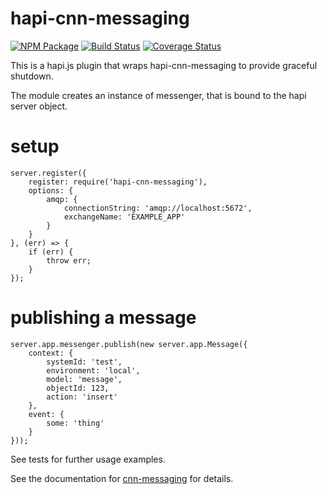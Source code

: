 # hapi-cnn-messaging

[![NPM Package](https://img.shields.io/npm/v/hapi-cnn-messaging.svg?style=flat-square)](https://www.npmjs.org/package/hapi-cnn-messaging)
[![Build Status](https://img.shields.io/travis/cnnlabs/hapi-cnn-messaging.svg?branch=master&style=flat-square)](https://travis-ci.org/cnnlabs/hapi-cnn-messaging)
[![Coverage Status](https://img.shields.io/coveralls/cnnlabs/hapi-cnn-messaging.svg?branch=master&style=flat-square)](https://coveralls.io/github/cnnlabs/hapi-cnn-messaging)

This is a hapi.js plugin that wraps hapi-cnn-messaging to provide graceful shutdown.

The module creates an instance of messenger, that is bound to the hapi server object.

# setup

```
server.register({
    register: require('hapi-cnn-messaging'),
    options: {
        amqp: {
            connectionString: 'amqp://localhost:5672',
            exchangeName: 'EXAMPLE_APP'
        }
    }
}, (err) => {
    if (err) {
        throw err;
    }
});
```

# publishing a message

```
server.app.messenger.publish(new server.app.Message({
    context: {
        systemId: 'test',
        environment: 'local',
        model: 'message',
        objectId: 123,
        action: 'insert'
    },
    event: {
        some: 'thing'
    }
}));
```

See tests for further usage examples.

See the documentation for [cnn-messaging](http://github.com/cnnlabs/cnn-messaging) for details.
